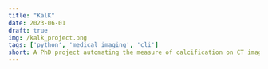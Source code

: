 ```yaml
---
title: "KalK"
date: 2023-06-01
draft: true
img: /kalk_project.png
tags: ['python', 'medical imaging', 'cli']
short: A PhD project automating the measure of calcification on CT images.
---
```

